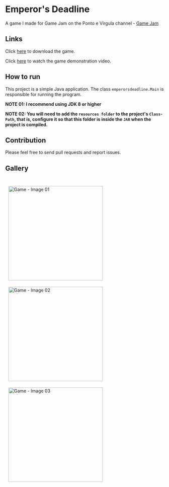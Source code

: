 # Emperor's Deadline

A game I made for Game Jam on the Ponto e Vírgula channel - [Game Jam](https://itch.io/jam/ponto-e-vrgula-game-jam)

## Links

Click [here](https://julio-igreja.itch.io/emperors-deadline) to download the game.

Click [here](https://youtu.be/CTW1yn9jFmM?si=FI5PaV24JlP-pOsQ) to watch the game demonstration video.

## How to run

This project is a simple Java application. The class `emperorsdeadline.Main` is responsible for running the program.

**NOTE 01: I recommend using JDK 8 or higher**

**NOTE 02: You will need to add the `resources folder` to the project's `Class-Path`, that is, configure it so that this folder is inside the `JAR` when the project is compiled.**

## Contribution

Please feel free to send pull requests and report issues.

## Gallery

<div style="display: inline"><br>
  <img align="center" alt="Game - Image 01" height="300" width="300" style="margin: 10px;" src="https://img.itch.zone/aW1hZ2UvMjQzNzk5Ni8xNDQzNzU2NS5wbmc=/original/17P4DZ.png"/>
  <img align="center" alt="Game - Image 02" height="300" width="300" style="margin: 10px;" src="https://img.itch.zone/aW1hZ2UvMjQzNzk5Ni8xNDQzNzU2Ni5wbmc=/original/%2F5RJAj.png"/>
  <img align="center" alt="Game - Image 03" height="300" width="300" style="margin: 10px;" src="https://img.itch.zone/aW1hZ2UvMjQzNzk5Ni8xNDQzNzU2OC5wbmc=/original/z2VaFd.png"/>
</div>
